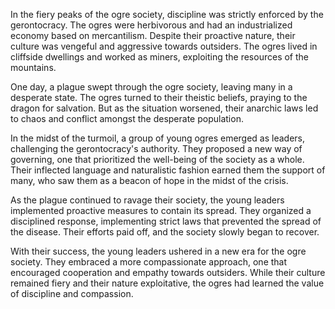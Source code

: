 In the fiery peaks of the ogre society, discipline was strictly enforced by the gerontocracy. The ogres were herbivorous and had an industrialized economy based on mercantilism. Despite their proactive nature, their culture was vengeful and aggressive towards outsiders. The ogres lived in cliffside dwellings and worked as miners, exploiting the resources of the mountains.

One day, a plague swept through the ogre society, leaving many in a desperate state. The ogres turned to their theistic beliefs, praying to the dragon for salvation. But as the situation worsened, their anarchic laws led to chaos and conflict amongst the desperate population.

In the midst of the turmoil, a group of young ogres emerged as leaders, challenging the gerontocracy's authority. They proposed a new way of governing, one that prioritized the well-being of the society as a whole. Their inflected language and naturalistic fashion earned them the support of many, who saw them as a beacon of hope in the midst of the crisis.

As the plague continued to ravage their society, the young leaders implemented proactive measures to contain its spread. They organized a disciplined response, implementing strict laws that prevented the spread of the disease. Their efforts paid off, and the society slowly began to recover.

With their success, the young leaders ushered in a new era for the ogre society. They embraced a more compassionate approach, one that encouraged cooperation and empathy towards outsiders. While their culture remained fiery and their nature exploitative, the ogres had learned the value of discipline and compassion.